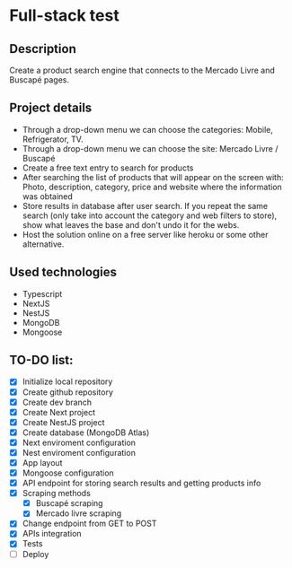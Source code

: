 # Full-stack test

## Description

Create a product search engine that connects to the Mercado Livre and Buscapé pages.

## Project details

- Through a drop-down menu we can choose the categories: Mobile, Refrigerator, TV.
- Through a drop-down menu we can choose the site: Mercado Livre / Buscapé
- Create a free text entry to search for products
- After searching the list of products that will appear on the screen with: Photo, description, category, price and website where the information was obtained
- Store results in database after user search. If you repeat the same search (only take into account the category and web filters to store), show what leaves the base and don't undo it for the webs.
- Host the solution online on a free server like heroku or some other alternative. 

## Used technologies

- Typescript
- NextJS
- NestJS
- MongoDB
- Mongoose

## TO-DO list:

- [x] Initialize local repository
- [x] Create github repository
- [x] Create dev branch
- [x] Create Next project
- [x] Create NestJS project
- [x] Create database (MongoDB Atlas)
- [x] Next enviroment configuration
- [x] Nest enviroment configuration
- [x] App layout
- [x] Mongoose configuration
- [x] API endpoint for storing search results and getting products info
- [x] Scraping methods
  - [x] Buscapé scraping
  - [x] Mercado livre scraping
- [x] Change endpoint from GET to POST
- [x] APIs integration
- [x] Tests
- [ ] Deploy